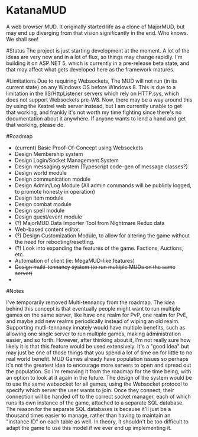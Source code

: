 # KatanaMUD
A web browser MUD. It originally started life as a clone of MajorMUD, but may end up diverging from that vision significantly in the end. Who knows. We shall see!


#Status
The project is just starting development at the moment. A lot of the ideas are very new and in a lot of flux, so things may change rapidly. I'm building it on ASP.NET 5, which is currently in a pre-release beta state, and that may affect what gets developed here as the framework matures.

#Limitations
Due to requiring Websockets, The MUD will not run (in its current state) on any Windows OS before Windows 8. This is due to a limitation in the IIS/HttpListener servers which rely on HTTP.sys, which does not support Websockets pre-W8. Now, there may be a way around this by using the Kestrel web server instead, but I am currently unable to get that working, and frankly it's not worth my time fighting since there's no documentation about it anywhere. If anyone wants to lend a hand and get that working, please do.

#Roadmap

* (current) Basic Proof-Of-Concept using Websockets
* Design Membership system
* Design Login/Socket Management System
* Design messaging system (Typescript code-gen of message classes?)
* Design world module
* Design communication module
* Design Admin/Log Module (All admin commands will be publicly logged, to promote honesty in operation)
* Design item module
* Design combat module
* Design spell module
* Design quest/event module
* (?) MajorMUD Data Importer Tool from Nightmare Redux data
* Web-based content editor.
* (?) Design Customization Module, to allow for altering the game without the need for rebooting/resetting.
* (?) Look into expanding the features of the game. Factions, Auctions, etc.
* Automation of client (ie: MegaMUD-like features)
* ~~Design multi-tennancy system (to run multiple MUDs on the same server)~~
* 
#Notes

I've temporarily removed Multi-tennancy from the roadmap. The idea behind this concept is that eventually people might want to run multiple games on the same server, like have one realm for PvP, one realm for PvE, and maybe add new realms periodically instead of wiping an old realm. Supporting mutli-tennancy innately would have multiple benefits, such as allowing one single server to run multiple games, making administration easier, and so forth. However, after thinking about it, I'm not really sure how likely it is that this feature would be used extensively. It's a "good idea" but may just be one of those things that you spend a lot of time on for little to no real world benefit. MUD Games already have population issues so perhaps it's not the greatest idea to encourage more servers to open and spread out the population. So I'm removing it from the roadmap for the time being, with an option to look at it again in the future. The design of the system would be to use the same websocket for all games, using the Websocket protocol to specify which server the user wants to join. Once they connect, their connection will be handed off to the correct socket manager, each of which runs its own instance of the game, attached to a separate SQL database. The reason for the separate SQL databases is because it'll just be a thousand times easier to manage, rather than having to maintain an "instance ID" on each table as well. In theory, it shouldn't be too difficult to adapt the game to use this model if we ever end up implementing it. 
